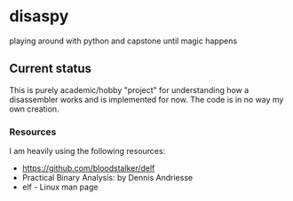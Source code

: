 # disaspy
playing around with python and capstone until magic happens

## Current status
This is purely academic/hobby "project" for understanding how a disassembler works and is implemented for now. The code is in no way my own creation.

### Resources
I am heavily using the following resources:
* https://github.com/bloodstalker/delf
* Practical Binary Analysis: by Dennis Andriesse
* elf - Linux man page
